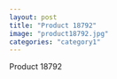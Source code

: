 ```yaml
---
layout: post
title: "Product 18792"
image: "product18792.jpg"
categories: "category1"
---
```

Product 18792
